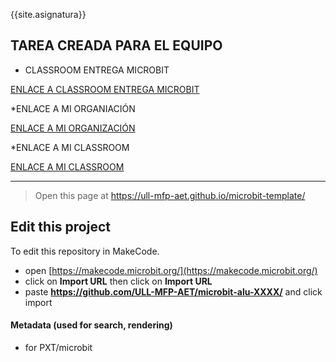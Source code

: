 {{site.asignatura}}



## TAREA CREADA PARA EL EQUIPO ##
* CLASSROOM ENTREGA MICROBIT

[ENLACE A CLASSROOM ENTREGA MICROBIT](https://classroom.github.com/classrooms/149099772-ull-mfp-aet-2324-alu0100762341/assignments/microbit-daniel-afonso-nuez-alu0100762341)

*ENLACE A MI ORGANIACIÓN

[ENLACE A MI ORGANIZACIÓN](https://github.com/ull-mfp-aet-2324-alu0100762341)

*ENLACE A MI CLASSROOM

[ENLACE A MI CLASSROOM](https://classroom.github.com/classrooms/149099772-ull-mfp-aet-2324-alu0100762341)


--------------------------------------------------------------------------------------------



> Open this page at <https://ull-mfp-aet.github.io/microbit-template/>

## Edit this project

To edit this repository in MakeCode.

* open [https://makecode.microbit.org/](https://makecode.microbit.org/)
* click on **Import URL** then click on **Import URL**
* paste **https://github.com/ULL-MFP-AET/microbit-alu-XXXX/** and click import

#### Metadata (used for search, rendering)

* for PXT/microbit


<script src="https://makecode.com/gh-pages-embed.js">
</script>
<script>makeCodeRender("{{ site.makecode.home_url }}", "{{ site.github.owner_name }}/{{ site.github.repository_name }}");
</script>
